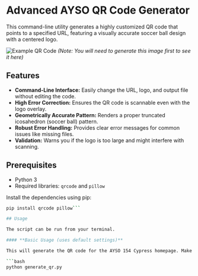 # Advanced AYSO QR Code Generator

This command-line utility generates a highly customized QR code that points to a specified URL, featuring a visually accurate soccer ball design with a centered logo.

![Example QR Code](AYSO_Homepage_QR_Print_v2.png)
*(Note: You will need to generate this image first to see it here)*

## Features

- **Command-Line Interface:** Easily change the URL, logo, and output file without editing the code.
- **High Error Correction:** Ensures the QR code is scannable even with the logo overlay.
- **Geometrically Accurate Pattern:** Renders a proper truncated icosahedron (soccer ball) pattern.
- **Robust Error Handling:** Provides clear error messages for common issues like missing files.
- **Validation:** Warns you if the logo is too large and might interfere with scanning.

## Prerequisites

- Python 3
- Required libraries: `qrcode` and `pillow`

Install the dependencies using pip:
```bash
pip install qrcode pillow```

## Usage

The script can be run from your terminal.

#### **Basic Usage (uses default settings)**

This will generate the QR code for the AYSO 154 Cypress homepage. Make sure `logo_square.png` is in the same directory.

```bash
python generate_qr.py